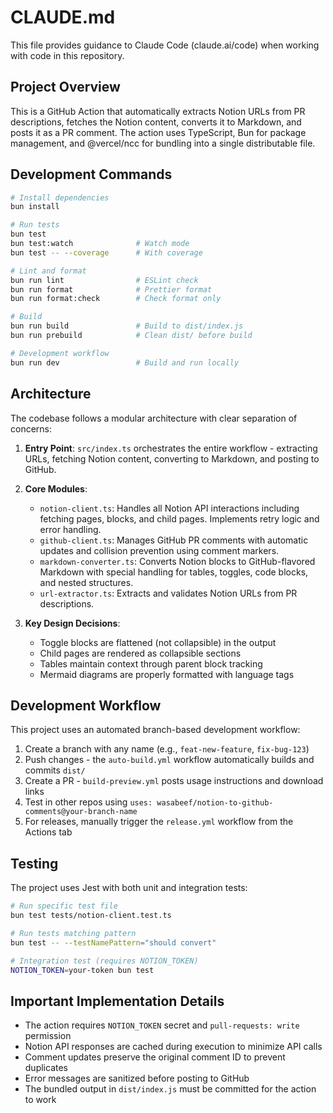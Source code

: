 # CLAUDE.md

This file provides guidance to Claude Code (claude.ai/code) when working with code in this repository.

## Project Overview

This is a GitHub Action that automatically extracts Notion URLs from PR descriptions, fetches the Notion content, converts it to Markdown, and posts it as a PR comment. The action uses TypeScript, Bun for package management, and @vercel/ncc for bundling into a single distributable file.

## Development Commands

```bash
# Install dependencies
bun install

# Run tests
bun test
bun test:watch              # Watch mode
bun test -- --coverage      # With coverage

# Lint and format
bun run lint                # ESLint check
bun run format              # Prettier format
bun run format:check        # Check format only

# Build
bun run build               # Build to dist/index.js
bun run prebuild            # Clean dist/ before build

# Development workflow
bun run dev                 # Build and run locally
```

## Architecture

The codebase follows a modular architecture with clear separation of concerns:

1. **Entry Point**: `src/index.ts` orchestrates the entire workflow - extracting URLs, fetching Notion content, converting to Markdown, and posting to GitHub.

2. **Core Modules**:

   - `notion-client.ts`: Handles all Notion API interactions including fetching pages, blocks, and child pages. Implements retry logic and error handling.
   - `github-client.ts`: Manages GitHub PR comments with automatic updates and collision prevention using comment markers.
   - `markdown-converter.ts`: Converts Notion blocks to GitHub-flavored Markdown with special handling for tables, toggles, code blocks, and nested structures.
   - `url-extractor.ts`: Extracts and validates Notion URLs from PR descriptions.

3. **Key Design Decisions**:
   - Toggle blocks are flattened (not collapsible) in the output
   - Child pages are rendered as collapsible sections
   - Tables maintain context through parent block tracking
   - Mermaid diagrams are properly formatted with language tags

## Development Workflow

This project uses an automated branch-based development workflow:

1. Create a branch with any name (e.g., `feat-new-feature`, `fix-bug-123`)
2. Push changes - the `auto-build.yml` workflow automatically builds and commits `dist/`
3. Create a PR - `build-preview.yml` posts usage instructions and download links
4. Test in other repos using `uses: wasabeef/notion-to-github-comments@your-branch-name`
5. For releases, manually trigger the `release.yml` workflow from the Actions tab

## Testing

The project uses Jest with both unit and integration tests:

```bash
# Run specific test file
bun test tests/notion-client.test.ts

# Run tests matching pattern
bun test -- --testNamePattern="should convert"

# Integration test (requires NOTION_TOKEN)
NOTION_TOKEN=your-token bun test
```

## Important Implementation Details

- The action requires `NOTION_TOKEN` secret and `pull-requests: write` permission
- Notion API responses are cached during execution to minimize API calls
- Comment updates preserve the original comment ID to prevent duplicates
- Error messages are sanitized before posting to GitHub
- The bundled output in `dist/index.js` must be committed for the action to work
